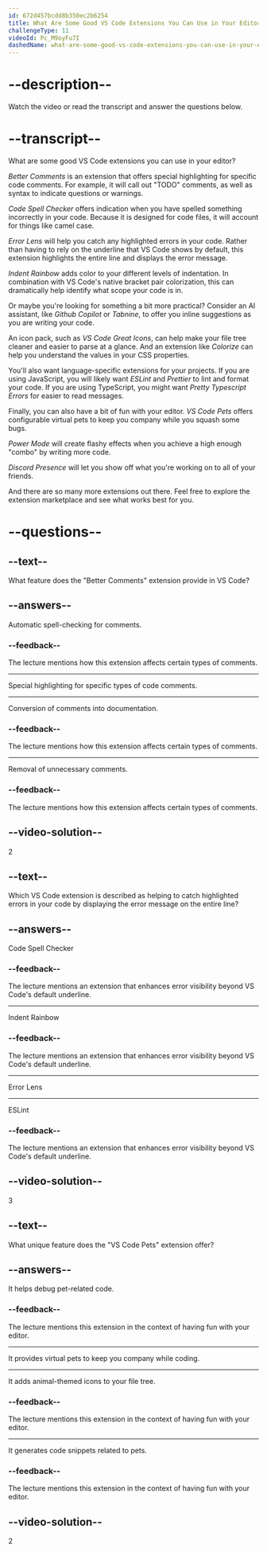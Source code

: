 ```yaml
---
id: 672d457bcdd8b350ec2b6254
title: What Are Some Good VS Code Extensions You Can Use in Your Editor?
challengeType: 11
videoId: Pc_M9oyFu7I
dashedName: what-are-some-good-vs-code-extensions-you-can-use-in-your-editor
---
```


# --description--

Watch the video or read the transcript and answer the questions below.

# --transcript--

What are some good VS Code extensions you can use in your editor?

_Better Comments_ is an extension that offers special highlighting for specific code comments. For example, it will call out "TODO" comments, as well as syntax to indicate questions or warnings.

_Code Spell Checker_ offers indication when you have spelled something incorrectly in your code. Because it is designed for code files, it will account for things like camel case.

_Error Lens_ will help you catch any highlighted errors in your code. Rather than having to rely on the underline that VS Code shows by default, this extension highlights the entire line and displays the error message.

_Indent Rainbow_ adds color to your different levels of indentation. In combination with VS Code's native bracket pair colorization, this can dramatically help identify what scope your code is in.

Or maybe you're looking for something a bit more practical? Consider an AI assistant, like _Github Copilot_ or _Tabnine_, to offer you inline suggestions as you are writing your code.

An icon pack, such as _VS Code Great Icons_, can help make your file tree cleaner and easier to parse at a glance. And an extension like _Colorize_ can help you understand the values in your CSS properties.

You'll also want language-specific extensions for your projects. If you are using JavaScript, you will likely want _ESLint_ and _Prettier_ to lint and format your code. If you are using TypeScript, you might want _Pretty Typescript Errors_ for easier to read messages.

Finally, you can also have a bit of fun with your editor. _VS Code Pets_ offers configurable virtual pets to keep you company while you squash some bugs.

_Power Mode_ will create flashy effects when you achieve a high enough "combo" by writing more code.

_Discord Presence_ will let you show off what you're working on to all of your friends.

And there are so many more extensions out there. Feel free to explore the extension marketplace and see what works best for you.

# --questions--

## --text--

What feature does the "Better Comments" extension provide in VS Code?

## --answers--

Automatic spell-checking for comments.

### --feedback--

The lecture mentions how this extension affects certain types of comments.

---

Special highlighting for specific types of code comments.

---

Conversion of comments into documentation.

### --feedback--

The lecture mentions how this extension affects certain types of comments.

---

Removal of unnecessary comments.

### --feedback--

The lecture mentions how this extension affects certain types of comments.

## --video-solution--

2

## --text--

Which VS Code extension is described as helping to catch highlighted errors in your code by displaying the error message on the entire line?

## --answers--

Code Spell Checker

### --feedback--

The lecture mentions an extension that enhances error visibility beyond VS Code's default underline.

---

Indent Rainbow

### --feedback--

The lecture mentions an extension that enhances error visibility beyond VS Code's default underline.

---

Error Lens

---

ESLint

### --feedback--

The lecture mentions an extension that enhances error visibility beyond VS Code's default underline.

## --video-solution--

3

## --text--

What unique feature does the "VS Code Pets" extension offer?

## --answers--

It helps debug pet-related code.

### --feedback--

The lecture mentions this extension in the context of having fun with your editor.

---

It provides virtual pets to keep you company while coding.

---

It adds animal-themed icons to your file tree.

### --feedback--

The lecture mentions this extension in the context of having fun with your editor.

---

It generates code snippets related to pets.

### --feedback--

The lecture mentions this extension in the context of having fun with your editor.

## --video-solution--

2
